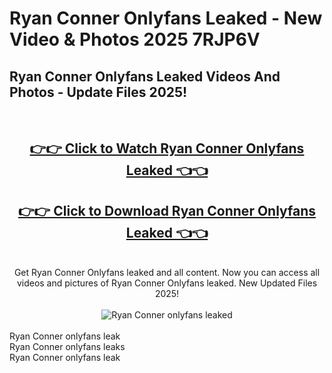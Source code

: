 # Ryan Conner Onlyfans Leaked - New Video & Photos 2025 7RJP6V

<h2>Ryan Conner Onlyfans Leaked Videos And Photos - Update Files 2025!</h2>
<br>
<div align="center">
<h2><a href="https://ulove.online/aps_390" rel="nofollow">👉👉 Click to Watch Ryan Conner Onlyfans Leaked 👈👈</a></h2>
<h2><a href="https://ulove.online/aps_390" rel="nofollow">👉👉 Click to Download Ryan Conner Onlyfans Leaked 👈👈</a></h2>
<br>
Get Ryan Conner Onlyfans leaked and all content. Now you can access all videos and pictures of Ryan Conner Onlyfans leaked. New Updated Files 2025!
<br>
<br>
<a href="https://ulove.online/aps_390" rel="nofollow" data-target="animated-image.originalLink"><img src="https://i.imgur.com/dJHk4Zq.gif)" alt="Ryan Conner onlyfans leaked" style="max-width: 100%; display: inline-block;" data-target="animated-image.originalImage"></a>
</div>
<br>
Ryan Conner onlyfans leak<br>
Ryan Conner onlyfans leaks<br>
Ryan Conner onlyfans leak